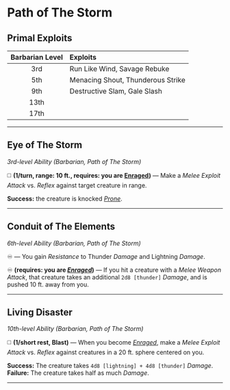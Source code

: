 # Path of The Storm

## Primal Exploits

| Barbarian Level | Exploits                          |
|:---------------:|:----------------------------------|
|       3rd       | Run Like Wind, Savage Rebuke      |
|       5th       | Menacing Shout, Thunderous Strike |
|       9th       | Destructive Slam, Gale Slash      |
|      13th       |                                   |
|      17th       |                                   |

---

## Eye of The Storm
*3rd-level Ability (Barbarian, Path of The Storm)*  

◻️ **(1/turn, range: 10 ft., requires: you are [Enraged])** — Make a *Melee Exploit Attack* vs. *Reflex* against target creature in range.

**Success:** the creature is knocked *[Prone]*.

---

## Conduit of The Elements
*6th-level Ability (Barbarian, Path of The Storm)*  

♾️ — You gain *Resistance* to Thunder *Damage* and Lightning *Damage*.

♾️ **(requires: you are *[Enraged]*)** — If you hit a creature with a *Melee Weapon Attack*, that creature takes an additional `2d8 [thunder]` *Damage*, and is pushed 10 ft. away from you.

---

## Living Disaster
*10th-level Ability (Barbarian, Path of The Storm)*  

◻️ **(1/short rest, Blast)** — When you become *[Enraged]*, make a *Melee Exploit Attack* vs. *Reflex* against creatures in a 20 ft. sphere centered on you.

**Success:** The creature takes `4d8 [lightning] + 4d8 [thunder]` *Damage*.
**Failure:** The creature takes half as much *Damage*.

---

[Enraged]: ../../../Rules/Conditions/Enraged.md
[Prone]: ../../../Rules/Conditions/Prone.md
